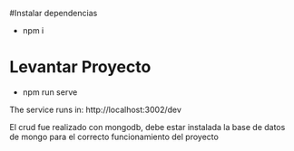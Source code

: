 #Instalar dependencias
- npm i

# Levantar Proyecto
- npm run serve

The service runs in: http://localhost:3002/dev

El crud fue realizado con mongodb, debe estar instalada la base de datos de mongo para el correcto funcionamiento del proyecto


